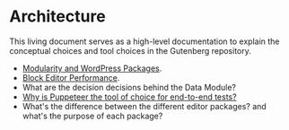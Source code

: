 # Architecture

This living document serves as a high-level documentation to explain the conceptual choices and tool choices in the Gutenberg repository.

- [Modularity and WordPress Packages](docs/architecture/modularity.md).
- [Block Editor Performance](docs/architecture/performance.md).
- What are the decision decisions behind the Data Module?
- [Why is Puppeteer the tool of choice for end-to-end tests?](/docs/architecture/automated-testing.md)
- What's the difference between the different editor packages? and what's the purpose of each package?
